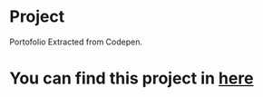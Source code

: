 # Project
Portofolio
Extracted from Codepen.

# You can find this project in <a href="https://codepen.io/cuonguyen/full/NyjaNG/" target="_blank">here</a> 
